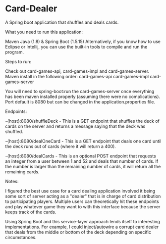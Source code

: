 # Card-Dealer
A Spring boot application that shuffles and deals cards.

What you need to run this application:

Maven
Java (1.8) & Spring Boot (1.5.15)
Alternatively, if you know how to use Eclipse or Intellij, you can use the built-in tools to compile and run the program.

Steps to run:

Check out card-games-api, card-games-impl and card-games-server.
Maven install in the following order:
card-games-api
card-games-impl
card-games-server

You will need to spring-boot:run the card-games-server once everything has been maven installed properly (assuming there were no complications).
Port default is 8080 but can be changed in the application.properties file.

Endpoints:

-{host}:8080/shuffleDeck - This is a GET endpoint that shuffles the deck of cards on the server and returns a message saying that the deck was shuffled.

-{host}:8080/dealOneCard - This is a GET endpoint that deals one card until the deck runs out of cards (where it will return a 400).

-{host}:8080/dealCards - This is an optional POST endpoint that requests an integer from a user between 1 and 52 and deals that number of cards. If the number is larger than the remaining number of cards, it will return all the remaining cards.

Notes:

I figured the best use case for a card dealing application involved it being some sort of server acting as a "dealer" that is in charge of card distribution to participating players. Multiple users can theoretically hit these endpoints and play whatever game they want to with this interface because the server keeps track of the cards.

Using Spring Boot and this service-layer approach lends itself to interesting implementations. For example, I could inject/autowire a corrupt card dealer that deals from the middle or bottom of the deck depending on specific circumstances.
